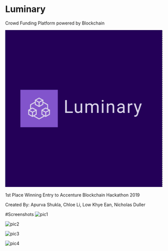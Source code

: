 # Luminary
Crowd Funding Platform powered by Blockchain


![logo](https://raw.githubusercontent.com/CayenneLow/Luminary/master/static/logo.png)

1st Place Winning Entry to Accenture Blockchain Hackathon 2019

Created By: Apurva Shukla, Chloe Li, Low Khye Ean, Nicholas Duller

#Screenshots
![pic1](https://i.imgur.com/3EvaCxF.jpg)

![pic2](https://i.imgur.com/9QtJiED.jpg)

![pic3](https://i.imgur.com/YH1wyC8.png)

![pic4](https://i.imgur.com/kGPu6BX.png)
